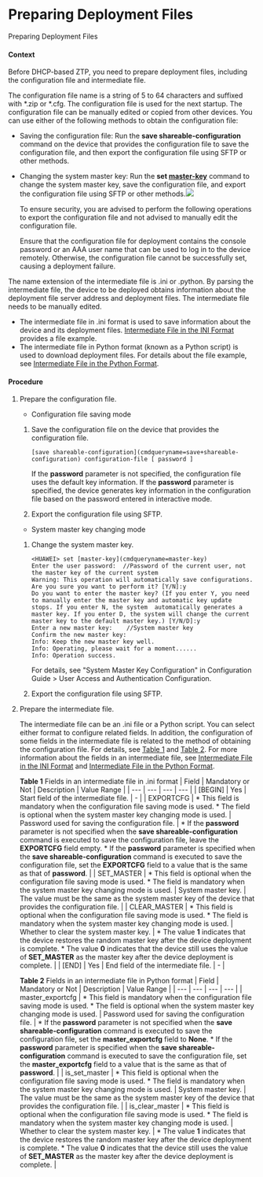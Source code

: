 Preparing Deployment Files
==========================

Preparing Deployment Files

#### Context

Before DHCP-based ZTP, you need to prepare deployment files, including the configuration file and intermediate file.

The configuration file name is a string of 5 to 64 characters and suffixed with \*.zip or \*.cfg. The configuration file is used for the next startup. The configuration file can be manually edited or copied from other devices. You can use either of the following methods to obtain the configuration file:

* Saving the configuration file: Run the **save shareable-configuration** command on the device that provides the configuration file to save the configuration file, and then export the configuration file using SFTP or other methods.
* Changing the system master key: Run the **set [**master-key**](cmdqueryname=master-key)** command to change the system master key, save the configuration file, and export the configuration file using SFTP or other methods.![](public_sys-resources/note_3.0-en-us.png) 
  
  To ensure security, you are advised to perform the following operations to export the configuration file and not advised to manually edit the configuration file.
  
  Ensure that the configuration file for deployment contains the console password or an AAA user name that can be used to log in to the device remotely. Otherwise, the configuration file cannot be successfully set, causing a deployment failure.

The name extension of the intermediate file is .ini or .python. By parsing the intermediate file, the device to be deployed obtains information about the deployment file server address and deployment files. The intermediate file needs to be manually edited.

* The intermediate file in .ini format is used to save information about the device and its deployment files. [Intermediate File in the INI Format](galaxy_ztp_cfg_0031.html) provides a file example.
* The intermediate file in Python format (known as a Python script) is used to download deployment files. For details about the file example, see [Intermediate File in the Python Format](galaxy_ztp_cfg_0132.html).

#### Procedure

1. Prepare the configuration file.
   * Configuration file saving mode
   1. Save the configuration file on the device that provides the configuration file.
      
      
      ```
      [save shareable-configuration](cmdqueryname=save+shareable-configuration) configuration-file [ password ]
      ```
      
      If the **password** parameter is not specified, the configuration file uses the default key information. If the **password** parameter is specified, the device generates key information in the configuration file based on the password entered in interactive mode.
   2. Export the configuration file using SFTP.
   * System master key changing mode
   1. Change the system master key.
      
      
      ```
      <HUAWEI> set [master-key](cmdqueryname=master-key)
      Enter the user password:  //Password of the current user, not the master key of the current system
      Warning: This operation will automatically save configurations. Are you sure you want to perform it? [Y/N]:y
      Do you want to enter the master key? (If you enter Y, you need to manually enter the master key and automatic key update stops. If you enter N, the system  automatically generates a master key. If you enter D, the system will change the current master key to the default master key.) [Y/N/D]:y
      Enter a new master key:    //System master key
      Confirm the new master key:
      Info: Keep the new master key well.
      Info: Operating, please wait for a moment......
      Info: Operation success.
      ```
      
      For details, see "System Master Key Configuration" in Configuration Guide > User Access and Authentication Configuration.
   2. Export the configuration file using SFTP.
2. Prepare the intermediate file.
   
   
   
   The intermediate file can be an .ini file or a Python script. You can select either format to configure related fields. In addition, the configuration of some fields in the intermediate file is related to the method of obtaining the configuration file. For details, see [Table 1](#EN-US_TASK_0000001513154394__table73271326246) and [Table 2](#EN-US_TASK_0000001513154394__table683917423194). For more information about the fields in an intermediate file, see [Intermediate File in the INI Format](galaxy_ztp_cfg_0031.html) and [Intermediate File in the Python Format](galaxy_ztp_cfg_0132.html).
   
   **Table 1** Fields in an intermediate file in .ini format
   | Field | Mandatory or Not | Description | Value Range |
   | --- | --- | --- | --- |
   | [BEGIN] | Yes | Start field of the intermediate file. | - |
   | EXPORTCFG | * This field is mandatory when the configuration file saving mode is used. * The field is optional when the system master key changing mode is used. | Password used for saving the configuration file. | * If the **password** parameter is not specified when the **save shareable-configuration** command is executed to save the configuration file, leave the **EXPORTCFG** field empty. * If the **password** parameter is specified when the **save shareable-configuration** command is executed to save the configuration file, set the **EXPORTCFG** field to a value that is the same as that of **password**. |
   | SET\_MASTER | * This field is optional when the configuration file saving mode is used. * The field is mandatory when the system master key changing mode is used. | System master key. | The value must be the same as the system master key of the device that provides the configuration file. |
   | CLEAR\_MASTER | * This field is optional when the configuration file saving mode is used. * The field is mandatory when the system master key changing mode is used. | Whether to clear the system master key. | * The value **1** indicates that the device restores the random master key after the device deployment is complete. * The value **0** indicates that the device still uses the value of **SET\_MASTER** as the master key after the device deployment is complete. |
   | [END] | Yes | End field of the intermediate file. | - |
   
   
   **Table 2** Fields in an intermediate file in Python format
   | Field | Mandatory or Not | Description | Value Range |
   | --- | --- | --- | --- |
   | master\_exportcfg | * This field is mandatory when the configuration file saving mode is used. * The field is optional when the system master key changing mode is used. | Password used for saving the configuration file. | * If the **password** parameter is not specified when the **save shareable-configuration** command is executed to save the configuration file, set the **master\_exportcfg** field to **None**. * If the **password** parameter is specified when the **save shareable-configuration** command is executed to save the configuration file, set the **master\_exportcfg** field to a value that is the same as that of **password**. |
   | is\_set\_master | * This field is optional when the configuration file saving mode is used. * The field is mandatory when the system master key changing mode is used. | System master key. | The value must be the same as the system master key of the device that provides the configuration file. |
   | is\_clear\_master | * This field is optional when the configuration file saving mode is used. * The field is mandatory when the system master key changing mode is used. | Whether to clear the system master key. | * The value **1** indicates that the device restores the random master key after the device deployment is complete. * The value **0** indicates that the device still uses the value of **SET\_MASTER** as the master key after the device deployment is complete. |